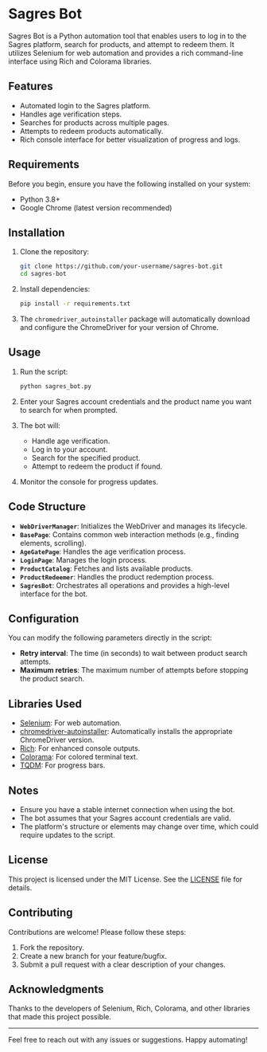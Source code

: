 # Sagres Bot

Sagres Bot is a Python automation tool that enables users to log in to the Sagres platform, search for products, and attempt to redeem them. It utilizes Selenium for web automation and provides a rich command-line interface using Rich and Colorama libraries.

## Features

- Automated login to the Sagres platform.
- Handles age verification steps.
- Searches for products across multiple pages.
- Attempts to redeem products automatically.
- Rich console interface for better visualization of progress and logs.

## Requirements

Before you begin, ensure you have the following installed on your system:

- Python 3.8+
- Google Chrome (latest version recommended)

## Installation

1. Clone the repository:
   ```bash
   git clone https://github.com/your-username/sagres-bot.git
   cd sagres-bot
   ```

2. Install dependencies:
   ```bash
   pip install -r requirements.txt
   ```

3. The `chromedriver_autoinstaller` package will automatically download and configure the ChromeDriver for your version of Chrome.

## Usage

1. Run the script:
   ```bash
   python sagres_bot.py
   ```

2. Enter your Sagres account credentials and the product name you want to search for when prompted.

3. The bot will:
   - Handle age verification.
   - Log in to your account.
   - Search for the specified product.
   - Attempt to redeem the product if found.

4. Monitor the console for progress updates.

## Code Structure

- **`WebDriverManager`**: Initializes the WebDriver and manages its lifecycle.
- **`BasePage`**: Contains common web interaction methods (e.g., finding elements, scrolling).
- **`AgeGatePage`**: Handles the age verification process.
- **`LoginPage`**: Manages the login process.
- **`ProductCatalog`**: Fetches and lists available products.
- **`ProductRedeemer`**: Handles the product redemption process.
- **`SagresBot`**: Orchestrates all operations and provides a high-level interface for the bot.

## Configuration

You can modify the following parameters directly in the script:

- **Retry interval**: The time (in seconds) to wait between product search attempts.
- **Maximum retries**: The maximum number of attempts before stopping the product search.

## Libraries Used

- [Selenium](https://pypi.org/project/selenium/): For web automation.
- [chromedriver-autoinstaller](https://pypi.org/project/chromedriver-autoinstaller/): Automatically installs the appropriate ChromeDriver version.
- [Rich](https://pypi.org/project/rich/): For enhanced console outputs.
- [Colorama](https://pypi.org/project/colorama/): For colored terminal text.
- [TQDM](https://pypi.org/project/tqdm/): For progress bars.

## Notes

- Ensure you have a stable internet connection when using the bot.
- The bot assumes that your Sagres account credentials are valid.
- The platform's structure or elements may change over time, which could require updates to the script.

## License

This project is licensed under the MIT License. See the [LICENSE](LICENSE) file for details.

## Contributing

Contributions are welcome! Please follow these steps:

1. Fork the repository.
2. Create a new branch for your feature/bugfix.
3. Submit a pull request with a clear description of your changes.

## Acknowledgments

Thanks to the developers of Selenium, Rich, Colorama, and other libraries that made this project possible.

---

Feel free to reach out with any issues or suggestions. Happy automating!
